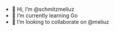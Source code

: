 - 👋 Hi, I’m @schmitzmeliuz
- 🌱 I’m currently learning Go
- 💞️ I’m looking to collaborate on @meliuz
